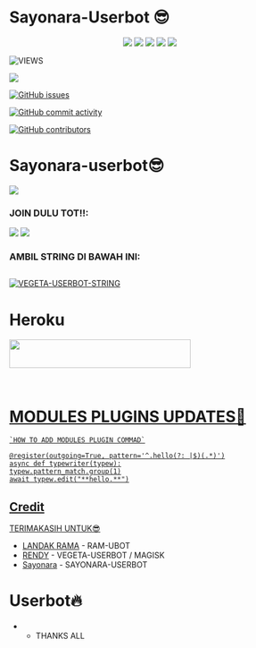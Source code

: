 
#    Sayonara-Userbot 😎



</p>
<p align="center">
    <a href="https://github.com/Randi356/VRGETA-USERBOT"> <img src="https://img.shields.io/github/repo-size/noob-kittu/YoneRobot?color=orange&logo=github&logoColor=green&style=for-the-badge" /></a>
    <a href="https://github.com/Randi356/VEGETA-USERBOT/commits"> <img src="https://img.shields.io/github/last-commit/noob-kittu/YoneRobot?color=blue&logo=github&logoColor=green&style=for-the-badge" /></a>
    <a href="https://github.com/Randi356/VEGETA-USERBOT/issues"> <img src="https://img.shields.io/github/issues/noob-kittu/YoneRobot?color=blueviolet&logo=github&logoColor=green&style=for-the-badge" /></a>
    <a href="https://github.com/Randi356/VEGETA-USERBOT/network/members"> <img src="https://img.shields.io/github/forks/noob-kittu/YoneRobot?color=red&logo=github&logoColor=green&style=for-the-badge" /></a>  
    <a href="https://pypi.org/project/Telethon/"> <img src="https://img.shields.io/pypi/v/telethon?color=yellow&label=telethon&logo=python&logoColor=green&style=for-the-badge" /></a>
</p>




![VIEWS](https://komarev.com/ghpvc/?username=Randi356)

<a href="https://t.me/RemixSupport"><img src="https://img.shields.io/badge/KODE%20PENILAIAN-A+-blue.svg?style=for-the-badge&logo=Factor.">
  
  [![GitHub issues](https://img.shields.io/github/issues/Randi356/VEGETA-USERBOT?&style=plastic&logo=github)](https://github.com/Randi356/VEGETA-USERBOT/issues)

[![GitHub commit activity](https://img.shields.io/github/commit-activity/m/Randi356/VEGETA-USERBOT?&style=plastic&logo=github)](https://github.com/Randi356/VEGETA-USERBOT/graphs/commit-activity)

[![GitHub contributors](https://img.shields.io/github/contributors/Randi356/VEGETA-USERBOT?&style=plastic&logo=github)](https://GitHub.com/Randi356/VEGETA-USERBOT/graphs/contributors/)

<p align="center">

# Sayonara-userbot😎
[<img src="https://telegra.ph/file/678bb54371434415fbeeb.jpg">](https://t.me/NaraXmusic) 
  
### JOIN DULU TOT!!:

<a href="https://t.me/codersUpdates"><img src="https://img.shields.io/badge/Channel%20VEGETA%20USERBOT-red.svg?style=for-the-badge&logo=Telegram"></a>
<a href="https://t.me/gsahmanja"><img src="https://img.shields.io/badge/Join-GSAH%20MANJA-purple.svg?style=for-the-badge&logo=Telegram"></a>


### AMBIL STRING DI BAWAH INI:

##
[![VEGETA-USERBOT-STRING](https://replit.com/badge/github/@ramadhani892/RAM-UBOT)](https://replit.com/@Randi356/StringSession-1#main.py)
##
  
  # Heroku
  
  <a href="https://heroku.com/deploy?template=https://github.com/Randi356/VEGETA-USERBOT.git"><img src="https://img.shields.io/badge/DEPLOY%20VEGETA%20USERBOT%20DI%20HEROKU-red?style=flat&logo=Heroku" width="325" height="50.100" />
  

<br>
</p>
  
  
  # MODULES PLUGINS UPDATES🌹
```
`HOW TO ADD MODULES PLUGIN COMMAD`

@register(outgoing=True, pattern='^.hello(?: |$)(.*)')
async def typewriter(typew):
typew.pattern_match.group(1)
await typew.edit("**hello.**")
```  

## Credit
TERIMAKASIH UNTUK😎

*   [LANDAK RAMA](https://github.com/ramadhani892) - RAM-UBOT
*   [RENDY](https://github.com/Randi356) - VEGETA-USERBOT / MAGISK
*   [Sayonara](https://github.com/krisnadiwangga) - SAYONARA-USERBOT
 
# Userbot🔥
* - THANKS ALL
